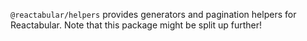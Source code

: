 `@reactabular/helpers` provides generators and pagination helpers for Reactabular. Note that this package might be split up further!
